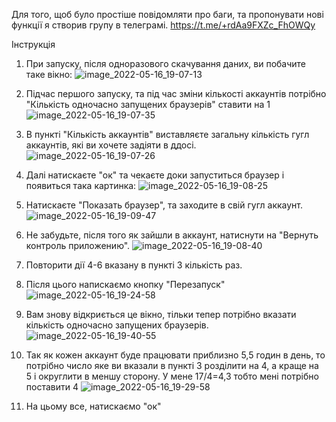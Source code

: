 Для того, щоб було простіше повідомляти про баги, та пропонувати нові функції я створив групу в телеграмі. https://t.me/+rdAa9FXZc_FhOWQy

Інструкція

1. При запуску, після одноразового скачування даних, ви побачите таке вікно:
![image_2022-05-16_19-07-13](https://user-images.githubusercontent.com/38361819/168637551-b51a886b-0450-49ac-b0f9-5dd19c86ae21.png)

2. Підчас першого запуску, та під час зміни кількості аккаунтів потрібно "Кількість одночасно запущених браузерів" ставити на 1
![image_2022-05-16_19-07-35](https://user-images.githubusercontent.com/38361819/168637785-68a0c930-e998-453b-97bc-f8e34b9ca1c8.png)

3. В пункті "Кількість аккаунтів" виставляєте загальну кількість гугл аккаунтів, які ви хочете задіяти в ддосі.
![image_2022-05-16_19-07-26](https://user-images.githubusercontent.com/38361819/168638167-850103ca-641b-489a-9597-a78699a83261.png)

4. Далі натискаєте "ок" та чекаєте доки запуститься браузер і появиться така картинка:
![image_2022-05-16_19-08-25](https://user-images.githubusercontent.com/38361819/168638341-e8a36045-606b-42f2-8742-e2099eacbf5d.png)

5. Натискаєте "Показать браузер", та заходите в свій гугл аккаунт.
![image_2022-05-16_19-09-47](https://user-images.githubusercontent.com/38361819/168638536-f0d5ec50-8760-4556-a45d-b7bcfd06e503.png)

6. Не забудьте, після того як зайшли в аккаунт, натиснути на "Вернуть контроль приложению".
![image_2022-05-16_19-08-40](https://user-images.githubusercontent.com/38361819/168638722-602876ba-3309-4cca-953f-bb87d1ba5fa2.png)

7. Повторити дії 4-6 вказану в пункті 3 кількість раз.

8. Після цього напискаємо кнопку "Перезапуск"
![image_2022-05-16_19-24-58](https://user-images.githubusercontent.com/38361819/168639368-a947cfee-efc0-4eba-bcc2-64de41b086a3.png)

9. Вам знову відкриється це вікно, тільки тепер потрібно вказати кількість одночасно запущених браузерів.
![image_2022-05-16_19-40-55](https://user-images.githubusercontent.com/38361819/168642029-9ef4d2dd-261f-4450-9fb4-348ed748afa3.png)


10. Так як кожен аккаунт буде працювати приблизно 5,5 годин в день, то потрібно число яке ви вказали в пункті 3 розділити на 4, а краще на 5 і округлити в меншу сторону. У мене 17/4=4,3 тобто мені потрібно поставити 4
![image_2022-05-16_19-29-58](https://user-images.githubusercontent.com/38361819/168640186-b7e94492-3ec6-4597-9a96-3b58777f3fa0.png)

11. На цьому все, натискаємо "ок" 
